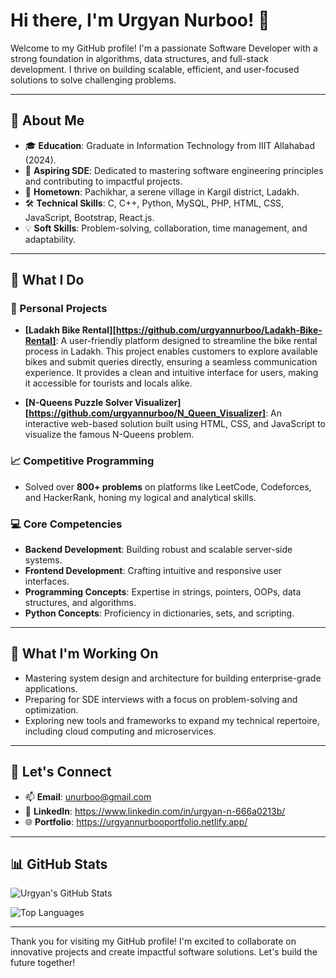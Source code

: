 # Hi there, I'm Urgyan Nurboo! 👋

Welcome to my GitHub profile! I'm a passionate Software Developer with a strong foundation in algorithms, data structures, and full-stack development. I thrive on building scalable, efficient, and user-focused solutions to solve challenging problems.

---

## 🚀 About Me
- 🎓 **Education**: Graduate in Information Technology from IIIT Allahabad (2024).
- 💼 **Aspiring SDE**: Dedicated to mastering software engineering principles and contributing to impactful projects.
- 🏡 **Hometown**: Pachikhar, a serene village in Kargil district, Ladakh.
- 🛠️ **Technical Skills**: C, C++, Python, MySQL, PHP, HTML, CSS, JavaScript, Bootstrap, React.js.
- 💡 **Soft Skills**: Problem-solving, collaboration, time management, and adaptability.

---

## 🌟 What I Do
### 🔧 Personal Projects
- **[Ladakh Bike Rental][https://github.com/urgyannurboo/Ladakh-Bike-Rental]**: A user-friendly platform designed to streamline the bike rental process in Ladakh. This project enables customers to explore available bikes and submit queries directly, ensuring a seamless communication experience. It provides a clean and intuitive interface for users, making it accessible for tourists and locals alike.

- **[N-Queens Puzzle Solver Visualizer][https://github.com/urgyannurboo/N_Queen_Visualizer]**: An interactive web-based solution built using HTML, CSS, and JavaScript to visualize the famous N-Queens problem.

### 📈 Competitive Programming
- Solved over **800+ problems** on platforms like LeetCode, Codeforces, and HackerRank, honing my logical and analytical skills.

### 💻 Core Competencies
- **Backend Development**: Building robust and scalable server-side systems.
- **Frontend Development**: Crafting intuitive and responsive user interfaces.
- **Programming Concepts**: Expertise in strings, pointers, OOPs, data structures, and algorithms.
- **Python Concepts**: Proficiency in dictionaries, sets, and scripting.

---

## 🔭 What I'm Working On
- Mastering system design and architecture for building enterprise-grade applications.
- Preparing for SDE interviews with a focus on problem-solving and optimization.
- Exploring new tools and frameworks to expand my technical repertoire, including cloud computing and microservices.

---

## 💬 Let's Connect
- 📫 **Email**: unurboo@gmail.com
- 💼 **LinkedIn**: https://www.linkedin.com/in/urgyan-n-666a0213b/
- 🌐 **Portfolio**: https://urgyannurbooportfolio.netlify.app/

---

## 📊 GitHub Stats
![Urgyan's GitHub Stats](https://github-readme-stats.vercel.app/api?username=urgyannurboo&show_icons=true&theme=radical)

![Top Languages](https://github-readme-stats.vercel.app/api/top-langs/?username=urgyannurboo&layout=compact&theme=radical)

---

Thank you for visiting my GitHub profile! I'm excited to collaborate on innovative projects and create impactful software solutions. Let's build the future together!

